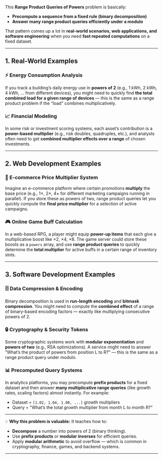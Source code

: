 This **Range Product Queries of Powers** problem is basically:

* **Precompute a sequence from a fixed rule (binary decomposition)**
* **Answer many range product queries efficiently under a modulo**

That pattern comes up a lot in **real-world scenarios, web applications, and software engineering** when you need **fast repeated computations** on a fixed dataset.

---

## **1. Real-World Examples**

### ⚡ Energy Consumption Analysis

If you track a building’s daily energy use in **powers of 2** (e.g., 1 kWh, 2 kWh, 4 kWh, … from different devices), you might need to quickly find **the total combined load for a given range of devices** — this is the same as a range product problem if the “load” combines multiplicatively.

### 📈 Financial Modeling

In some risk or investment scoring systems, each asset’s contribution is a **power-based multiplier** (e.g., risk doubles, quadruples, etc.), and analysts often need to get **combined multiplier effects over a range** of chosen investments.

---

## **2. Web Development Examples**

### 🛒 E-commerce Price Multiplier System

Imagine an e-commerce platform where certain promotions **multiply** the base price (e.g., 1×, 2×, 4× for different marketing campaigns running in parallel).
If you store these as powers of two, range product queries let you quickly compute the **final price multiplier** for a selection of active campaigns.

### 🎮 Online Game Buff Calculation

In a web-based RPG, a player might equip **power-up items** that each give a multiplicative boost like ×2, ×4, ×8. The game server could store these boosts as a `powers` array, and use **range product queries** to quickly determine the **total multiplier** for active buffs in a certain range of inventory slots.

---

## **3. Software Development Examples**

### 🗄️ Data Compression & Encoding

Binary decomposition is used in **run-length encoding** and **bitmask compression**.
You might need to compute the **combined effect** of a range of binary-based encoding factors — exactly like multiplying consecutive powers of 2.

### 🔒 Cryptography & Security Tokens

Some cryptographic systems work with **modular exponentiation** and **powers of two** (e.g., RSA optimizations). A service might need to answer “What’s the product of powers from position L to R?” — this is the same as a range product query under modulo.

### 📊 Precomputed Query Systems

In analytics platforms, you may precompute **prefix products** for a fixed dataset and then answer **many multiplicative range queries** (like growth rates, scaling factors) almost instantly.
For example:

* Dataset = `[1.02, 1.04, 1.08, ...]` growth multipliers
* Query = "What’s the total growth multiplier from month L to month R?"

---

💡 **Why this problem is valuable:**
It teaches how to:

* **Decompose** a number into powers of 2 (binary thinking).
* Use **prefix products** or **modular inverses** for efficient queries.
* Apply **modular arithmetic** to avoid overflow — which is common in cryptography, finance, games, and backend systems.

---
